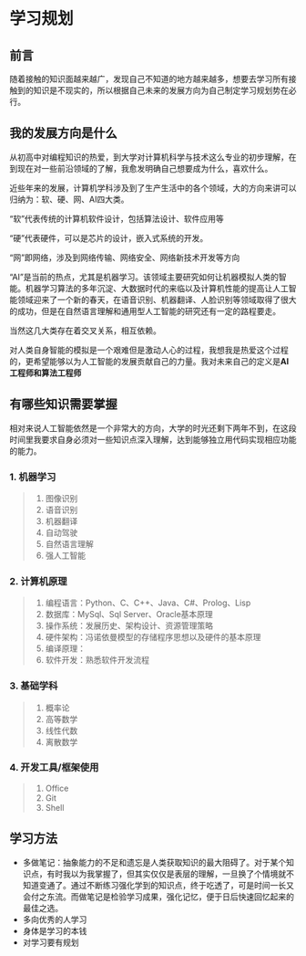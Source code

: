 # 学习规划

## 前言

随着接触的知识面越来越广，发现自己不知道的地方越来越多，想要去学习所有接触到的知识是不现实的，所以根据自己未来的发展方向为自己制定学习规划势在必行。

## 我的发展方向是什么

从初高中对编程知识的热爱，到大学对计算机科学与技术这么专业的初步理解，在到现在对一些前沿领域的了解，我愈发明确自己想要成为什么，喜欢什么。

近些年来的发展，计算机学科涉及到了生产生活中的各个领域，大的方向来讲可以归纳为：软、硬、网、AI四大类。

“软”代表传统的计算机软件设计，包括算法设计、软件应用等

“硬”代表硬件，可以是芯片的设计，嵌入式系统的开发。

“网”即网络，涉及到网络传输、网络安全、网络新技术开发等方向

“AI”是当前的热点，尤其是机器学习。该领域主要研究如何让机器模拟人类的智能。机器学习算法的多年沉淀、大数据时代的来临以及计算机性能的提高让人工智能领域迎来了一个新的春天，在语音识别、机器翻译、人脸识别等领域取得了很大的成功，但是在自然语言理解和通用型人工智能的研究还有一定的路程要走。

当然这几大类存在着交叉关系，相互依赖。

对人类自身智能的模拟是一个艰难但是激动人心的过程，我想我是热爱这个过程的，更希望能够以为人工智能的发展贡献自己的力量。我对未来自己的定义是**AI工程师和算法工程师**

## 有哪些知识需要掌握

相对来说人工智能依然是一个非常大的方向，大学的时光还剩下两年不到，在这段时间里我要求自身必须对一些知识点深入理解，达到能够独立用代码实现相应功能的能力。

### 1. 机器学习

>1. 图像识别
>2. 语音识别
>3. 机器翻译
>4. 自动驾驶
>5. 自然语言理解
>6. 强人工智能

### 2. 计算机原理

>1. 编程语言：Python、C、C++、Java、C#、Prolog、Lisp
>2. 数据库：MySql、Sql Server、Oracle基本原理
>3. 操作系统：发展历史、架构设计、资源管理策略
>4. 硬件架构：冯诺依曼模型的存储程序思想以及硬件的基本原理
>5. 编译原理：
>6. 软件开发：熟悉软件开发流程

### 3. 基础学科

>1. 概率论
>2. 高等数学
>3. 线性代数
>4. 离散数学

### 4. 开发工具/框架使用

>1. Office
>2. Git
>3. Shell

## 学习方法

* 多做笔记：抽象能力的不足和遗忘是人类获取知识的最大阻碍了。对于某个知识点，有时我以为我掌握了，但其实仅仅是表层的理解，一旦换了个情境就不知道变通了。通过不断练习强化学到的知识点，终于吃透了，可是时间一长又会付之东流。而做笔记是检验学习成果，强化记忆，便于日后快速回忆起来的最佳之选。
* 多向优秀的人学习
* 身体是学习的本钱
* 对学习要有规划
